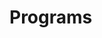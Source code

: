 # Programs

















































































































































































































